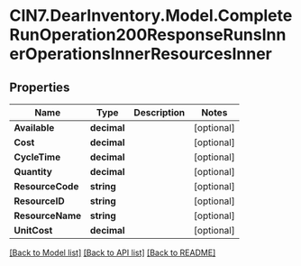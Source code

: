 # CIN7.DearInventory.Model.CompleteRunOperation200ResponseRunsInnerOperationsInnerResourcesInner

## Properties

| Name             | Type        | Description | Notes      |
| ---------------- | ----------- | ----------- | ---------- |
| **Available**    | **decimal** |             | [optional] |
| **Cost**         | **decimal** |             | [optional] |
| **CycleTime**    | **decimal** |             | [optional] |
| **Quantity**     | **decimal** |             | [optional] |
| **ResourceCode** | **string**  |             | [optional] |
| **ResourceID**   | **string**  |             | [optional] |
| **ResourceName** | **string**  |             | [optional] |
| **UnitCost**     | **decimal** |             | [optional] |

[[Back to Model list]](../README.md#documentation-for-models) [[Back to API list]](../README.md#documentation-for-api-endpoints) [[Back to README]](../README.md)
